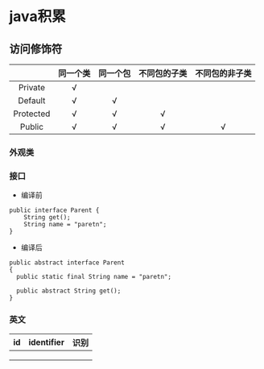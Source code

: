 # java积累

## 访问修饰符

|           | 同一个类 | 同一个包 | 不同包的子类 | 不同包的非子类 |
| :-------: | :------: | :------: | :----------: | :------------: |
|  Private  |    √     |          |              |                |
|  Default  |    √     |    √     |              |                |
| Protected |    √     |    √     |      √       |                |
|  Public   |    √     |    √     |      √       |       √        |

### 外观类

### 接口

- 编译前

```
public interface Parent {
	String get();
	String name = "paretn";
}
```

- 编译后

```
public abstract interface Parent
{
  public static final String name = "paretn";
  
  public abstract String get();
}
```

### 英文

| id   | identifier | 识别 |
| ---- | ---------- | ---- |
|      |            |      |
|      |            |      |
|      |            |      |


